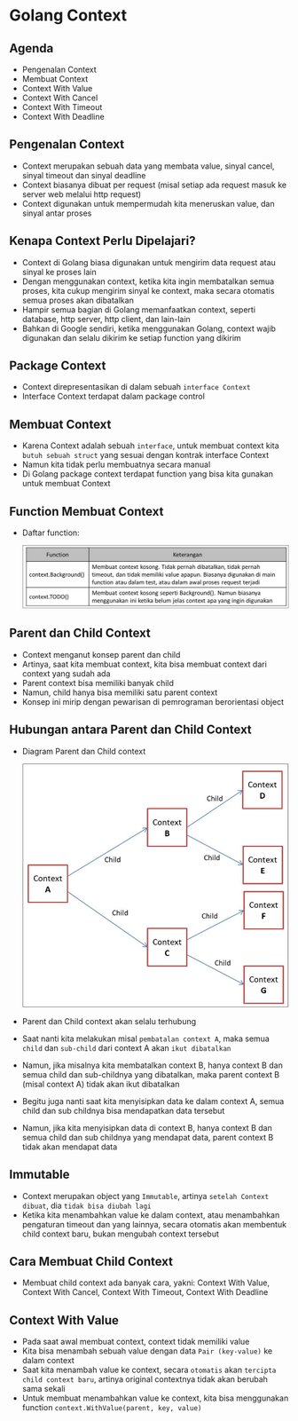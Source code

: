 # Golang Context

## Agenda

- Pengenalan Context
- Membuat Context
- Context With Value
- Context With Cancel
- Context With Timeout
- Context With Deadline

## Pengenalan Context

- Context merupakan sebuah data yang membata value, sinyal cancel, sinyal timeout dan sinyal deadline
- Context biasanya dibuat per request (misal setiap ada request masuk ke server web melalui http request)
- Context digunakan untuk mempermudah kita meneruskan value, dan sinyal antar proses

## Kenapa Context Perlu Dipelajari?

- Context di Golang biasa digunakan untuk mengirim data request atau sinyal ke proses lain
- Dengan menggunakan context, ketika kita ingin membatalkan semua proses, kita cukup mengirim sinyal ke context, maka secara otomatis semua proses akan dibatalkan
- Hampir semua bagian di Golang memanfaatkan context, seperti database, http server, http client, dan lain-lain
- Bahkan di Google sendiri, ketika menggunakan Golang, context wajib digunakan dan selalu dikirim ke setiap function yang dikirim

## Package Context

- Context direpresentasikan di dalam sebuah `interface Context`
- Interface Context terdapat dalam package control

## Membuat Context

- Karena Context adalah sebuah `interface`, untuk membuat context kita `butuh sebuah struct` yang sesuai dengan kontrak interface Context
- Namun kita tidak perlu membuatnya secara manual
- Di Golang package context terdapat function yang bisa kita gunakan untuk membuat Context

## Function Membuat Context

- Daftar function:

  ![Function_Context](img/function-membuat-context.jpg)

## Parent dan Child Context

- Context menganut konsep parent dan child
- Artinya, saat kita membuat context, kita bisa membuat context dari context yang sudah ada
- Parent context bisa memiliki banyak child
- Namun, child hanya bisa memiliki satu parent context
- Konsep ini mirip dengan pewarisan di pemrograman berorientasi object

## Hubungan antara Parent dan Child Context

- Diagram Parent dan Child context

  ![Diagram_Parent_Child_Context](img/diagram-parent-child-context.jpg)

- Parent dan Child context akan selalu terhubung
- Saat nanti kita melakukan misal `pembatalan context A`, maka semua `child` dan `sub-child` dari context A akan `ikut dibatalkan`
- Namun, jika misalnya kita membatalkan context B, hanya context B dan semua child dan sub-childnya yang dibatalkan, maka parent context B (misal context A) tidak akan ikut dibatalkan
- Begitu juga nanti saat kita menyisipkan data ke dalam context A, semua child dan sub childnya bisa mendapatkan data tersebut
- Namun, jika kita menyisipkan data di context B, hanya context B dan semua child dan sub childnya yang mendapat data, parent context B tidak akan mendapat data

## Immutable

- Context merupakan object yang `Immutable`, artinya `setelah Context dibuat`, dia `tidak bisa diubah lagi`
- Ketika kita menambahkan value ke dalam context, atau menambahkan pengaturan timeout dan yang lainnya, secara otomatis akan membentuk child context baru, bukan mengubah context tersebut

## Cara Membuat Child Context

- Membuat child context ada banyak cara, yakni: Context With Value, Context With Cancel, Context With Timeout, Context With Deadline

## Context With Value

- Pada saat awal membuat context, context tidak memiliki value
- Kita bisa menambah sebuah value dengan data `Pair (key-value)` ke dalam context
- Saat kita menambah value ke context, secara `otomatis` akan `tercipta child context baru`, artinya original contextnya tidak akan berubah sama sekali
- Untuk membuat menambahkan value ke context, kita bisa menggunakan function `context.WithValue(parent, key, value)`
